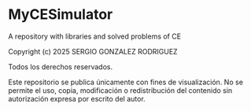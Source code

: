 # MyCESimulator
A repository with libraries and solved problems of CE

Copyright (c) 2025 SERGIO GONZALEZ RODRIGUEZ

Todos los derechos reservados.

Este repositorio se publica únicamente con fines de visualización. 
No se permite el uso, copia, modificación o redistribución del contenido 
sin autorización expresa por escrito del autor.
